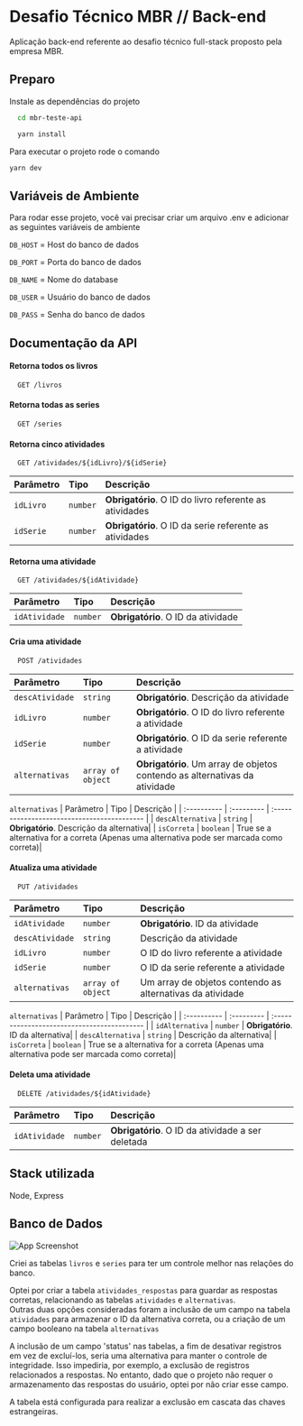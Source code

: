 
# Desafio Técnico MBR // Back-end

Aplicação back-end referente ao desafio técnico full-stack proposto pela empresa MBR.


## Preparo

Instale as dependências do projeto

```bash
  cd mbr-teste-api

  yarn install
```

Para executar o projeto rode o comando

```bash
yarn dev
```
## Variáveis de Ambiente

Para rodar esse projeto, você vai precisar criar um arquivo .env e adicionar as seguintes variáveis de ambiente


`DB_HOST` = Host do banco de dados

`DB_PORT` = Porta do banco de dados

`DB_NAME` = Nome do database

`DB_USER` = Usuário do banco de dados

`DB_PASS` = Senha do banco de dados


## Documentação da API

#### Retorna todos os livros

```http
  GET /livros
```

#### Retorna todas as series

```http
  GET /series
```

#### Retorna cinco atividades

```http
  GET /atividades/${idLivro}/${idSerie}
```

| Parâmetro   | Tipo       | Descrição                                   |
| :---------- | :--------- | :------------------------------------------ |
| `idLivro`      | `number` | **Obrigatório**. O ID do livro referente as atividades |
| `idSerie`      | `number` | **Obrigatório**. O ID da serie referente as atividades |

#### Retorna uma atividade

```http
  GET /atividades/${idAtividade}
```

| Parâmetro   | Tipo       | Descrição                                   |
| :---------- | :--------- | :------------------------------------------ |
| `idAtividade`      | `number` | **Obrigatório**. O ID da atividade|


#### Cria uma atividade

```http
  POST /atividades
```

| Parâmetro   | Tipo       | Descrição                                   |
| :---------- | :--------- | :------------------------------------------ |
| `descAtividade`      | `string` | **Obrigatório**. Descrição da atividade |
| `idLivro`      | `number` | **Obrigatório**. O ID do livro referente a atividade |
| `idSerie`      | `number` | **Obrigatório**. O ID da serie referente a atividade |
| `alternativas`      | `array of object` | **Obrigatório**. Um array de objetos contendo as alternativas da atividade |

`alternativas`
| Parâmetro   | Tipo       | Descrição                                   |
| :---------- | :--------- | :------------------------------------------ |
| `descAlternativa`      | `string` | **Obrigatório**. Descrição da alternativa|
| `isCorreta`      | `boolean` | True se a alternativa for a correta (Apenas uma alternativa pode ser marcada como correta)|

#### Atualiza uma atividade

```http
  PUT /atividades
```

| Parâmetro   | Tipo       | Descrição                                   |
| :---------- | :--------- | :------------------------------------------ |
| `idAtividade`      | `number` | **Obrigatório**. ID da atividade |
| `descAtividade`      | `string` |  Descrição da atividade |
| `idLivro`      | `number` |  O ID do livro referente a atividade |
| `idSerie`      | `number` |  O ID da serie referente a atividade |
| `alternativas`      | `array of object` | Um array de objetos contendo as alternativas da atividade |

`alternativas`
| Parâmetro   | Tipo       | Descrição                                   |
| :---------- | :--------- | :------------------------------------------ |
| `idAlternativa`      | `number` | **Obrigatório**. ID da alternativa|
| `descAlternativa`      | `string` |  Descrição da alternativa|
| `isCorreta`      | `boolean` | True se a alternativa for a correta (Apenas uma alternativa pode ser marcada como correta)|


#### Deleta uma atividade

```http
  DELETE /atividades/${idAtividade}
```

| Parâmetro   | Tipo       | Descrição                                   |
| :---------- | :--------- | :------------------------------------------ |
| `idAtividade`      | `number` | **Obrigatório**. O ID da atividade a ser deletada|


## Stack utilizada

Node, Express


## Banco de Dados

![App Screenshot](https://i.imgur.com/cFStG09.png)

Criei as tabelas `livros` e `series` para ter um controle melhor nas relações do banco.

Optei por criar a tabela `atividades_respostas` para guardar as respostas corretas, relacionando as tabelas `atividades` e `alternativas`.  
Outras duas opções consideradas foram a inclusão de um campo na tabela `atividades` para armazenar o ID da alternativa correta, ou a criação de um campo booleano na tabela `alternativas`

A inclusão de um campo 'status' nas tabelas, a fim de desativar registros em vez de excluí-los, seria uma alternativa para manter o controle de integridade. Isso impediria, por exemplo, a exclusão de registros relacionados a respostas. No entanto, dado que o projeto não requer o armazenamento das respostas do usuário, optei por não criar esse campo.


A tabela está configurada para realizar a exclusão em cascata das chaves estrangeiras.
